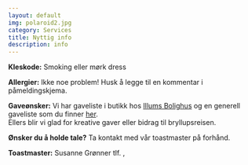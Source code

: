 ```yaml
---
layout: default
img: polaroid2.jpg
category: Services
title: Nyttig info
description: info
---
```

<b>Kleskode:</b> Smoking eller mørk dress <br />

<b>Allergier:</b> Ikke noe problem! Husk å legge til en kommentar i påmeldingskjema. <br />

<b>Gaveønsker:</b> Vi har gaveliste i butikk hos [Illums Bolighus](https://www.illumsbolighus.no/on/demandware.store/Sites-illums_bolighus_no-Site/nb_NO/GiftRegistry-ShowOthers?id=9978e1693aed0b0b84382e0450) og en generell gaveliste som du finner [her](https://www.onskelister.no/liste?id=mod1O0bapm7VuOg5sFc9).<br />
Ellers blir vi glad for kreative gaver eller bidrag til bryllupsreisen.<br />

<b>Ønsker du å holde tale?</b> Ta kontakt med vår toastmaster på forhånd.<br />

<b>Toastmaster:</b> Susanne Grønner tlf. <script type="text/javascript">document.write('\u0039\u0031\u0037\u0036\u0031\u0031\u0038\u0037')</script>, <script type="text/javascript">document.write('\u0073\u0075\u0073\u0061\u006e\u006e\u0065\u002e\u0067\u0072\u006f\u006e\u006e\u0065\u0072\u0040\u0067\u006d\u0061\u0069\u006c\u002e\u0063\u006f\u006d')</script>

